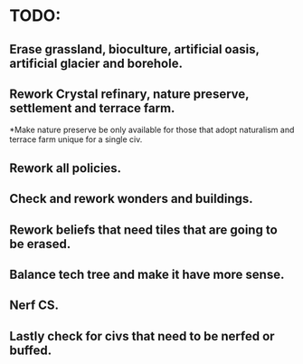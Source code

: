 # TODO:

## Erase grassland, bioculture, artificial oasis, artificial glacier and borehole.

## Rework Crystal refinary, nature preserve, settlement and terrace farm.

*Make nature preserve be only available for those that adopt naturalism and terrace farm unique for a single civ.

## Rework all policies.

## Check and rework wonders and buildings.

## Rework beliefs that need tiles that are going to be erased.

## Balance tech tree and make it have more sense.

## Nerf CS.

## Lastly check for civs that need to be nerfed or buffed.
